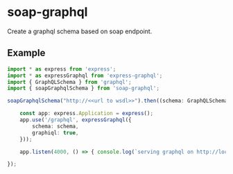 # soap-graphql

Create a graphql schema based on soap endpoint.

## Example
```typescript
import * as express from 'express';
import * as expressGraphql from 'express-graphql';
import { GraphQLSchema } from 'graphql';
import { soapGraphqlSchema } from 'soap-graphql';

soapGraphqlSchema("http://<<url to wsdl>>").then((schema: GraphQLSchema) => {

    const app: express.Application = express();
    app.use('/graphql', expressGraphql({
        schema: schema,
        graphiql: true,
    }));

    app.listen(4000, () => { console.log(`serving graphql on http://localhost:4000/graphql`) });

});
```
